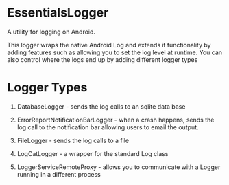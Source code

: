 EssentialsLogger
================

A utility for logging on Android. 

This logger wraps the native Android Log and extends it functionality by adding features such as allowing you to set the log level at runtime. You can also control where the logs end up by adding different logger types

Logger Types
================

1) DatabaseLogger - sends the log calls to an sqlite data base

2) ErrorReportNotificationBarLogger - when a crash happens, sends the log call to the notification bar allowing users to email the output. 

3) FileLogger - sends the log calls to a file 

4) LogCatLogger - a wrapper for the standard Log class

5) LoggerServiceRemoteProxy - allows you to communicate with a Logger running in a different process 
